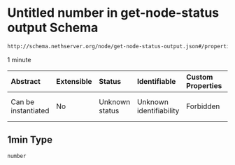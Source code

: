 # Untitled number in get-node-status output Schema

```txt
http://schema.nethserver.org/node/get-node-status-output.json#/properties/load/properties/1min
```

1 minute

| Abstract            | Extensible | Status         | Identifiable            | Custom Properties | Additional Properties | Access Restrictions | Defined In                                                                               |
| :------------------ | :--------- | :------------- | :---------------------- | :---------------- | :-------------------- | :------------------ | :--------------------------------------------------------------------------------------- |
| Can be instantiated | No         | Unknown status | Unknown identifiability | Forbidden         | Allowed               | none                | [get-node-status-output.json\*](node/get-node-status-output.json "open original schema") |

## 1min Type

`number`
